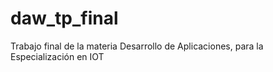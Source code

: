 # daw_tp_final
Trabajo final de la materia Desarrollo de Aplicaciones, para la Especialización en IOT
